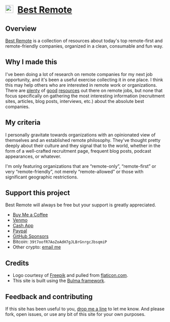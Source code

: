 # [<img src="https://bestremote.work/favicon.ico" width="25px" />](https://bestremote.work) &nbsp;[Best Remote](https://bestremote.work)

## Overview

[Best Remote](https://bestremote.work) is a collection of resources about today's top remote-first and remote-friendly companies, organized in a clean, consumable and fun way.

## Why I made this

I've been doing a lot of research on remote companies for my next job opportunity, and it's been a useful exercise collecting it in one place. I think this may help others who are interested in remote work or organizations. There are [plenty](https://weworkremotely.com/) of [good](https://remoteintech.company/) [resources](https://github.com/lukasz-madon/awesome-remote-job/blob/master/README.md) out there on remote jobs, but none that focus specifically on gathering the most interesting information (recruitment sites, articles, blog posts, interviews, etc.) about the absolute best companies.

## My criteria

I personally gravitate towards organizations with an opinionated view of themselves and an established remote philosophy. They've thought pretty deeply about their culture and they signal that to the world, whether in the form of a well-crafted recruitment page, frequent blog posts, podcast appearances, or whatever.

I'm only featuring organizations that are “remote-only”, “remote-first” or very “remote-friendly”, not merely “remote-allowed” or those with significant geographic restrictions.

## Support this project
Best Remote will always be free but your support is greatly appreciated.

- [Buy Me a Coffee](https://www.buymeacoffee.com/edelstone)
- [Venmo](https://venmo.com/michaeledelstone)
- [Cash App](https://cash.app/$edelstone)
- [Paypal](https://www.paypal.me/edelstone)
- [GitHub Sponsors](https://github.com/sponsors/edelstone)
- Bitcoin: `39t7oofR7AoZoAdH7gJLBrGnrgcJbsqmiP`
- Other crypto: [email me](mailto:michael.edelstone@gmail.com)

## Credits

* Logo courtesy of [Freepik](http://www.freepik.com/) and pulled from [flaticon.com](http://www.flaticon.com/).
* This site is built using the [Bulma framework](http://bulma.io/).

## Feedback and contributing

If this site has been useful to you, [drop me a line](https://michaeledelstone.com/contact) to let me know. And please fork, open issues, or use any bit of this site for your own purposes.
